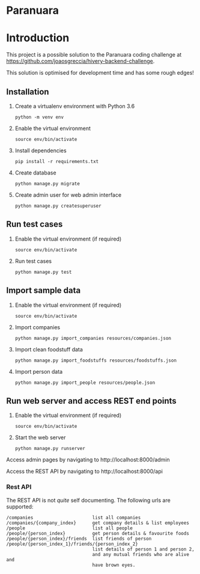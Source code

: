 # Paranuara

# Introduction

This project is a possible solution to the Paranuara coding challenge at
https://github.com/joaosgreccia/hivery-backend-challenge.

This solution is optimised for development time and has some rough edges!

## Installation

1. Create a virtualenv environment with Python 3.6

    `python -m venv env`

2. Enable the virtual environment

    `source env/bin/activate`

3. Install dependencies

    `pip install -r requirements.txt`

4. Create database

    `python manage.py migrate`

5. Create admin user for web admin interface

    `python manage.py createsuperuser`

## Run test cases

1. Enable the virtual environment (if required)

    `source env/bin/activate`

2. Run test cases

    `python manage.py test`

## Import sample data

1. Enable the virtual environment (if required)

    `source env/bin/activate`

2. Import companies

    `python manage.py import_companies resources/companies.json`

3. Import clean foodstuff data

    `python manage.py import_foodstuffs resources/foodstuffs.json`

4. Import person data

    `python manage.py import_people resources/people.json`

## Run web server and access REST end points

1. Enable the virtual environment (if required)

    `source env/bin/activate`

2. Start the web server

    `python manage.py runserver`

Access admin pages by navigating to http://localhost:8000/admin

Access the REST API by navigating to http://localhost:8000/api

### Rest API

The REST API is not *quite* self documenting. The following urls are supported:

    /companies                      list all companies
    /companies/{company_index}      get company details & list employees
    /people                         list all people
    /people/{person_index}          get person details & favourite foods
    /people/{person_index}/friends  list friends of person
    /people/{person_index_1}/friends/{person_index_2}
                                    list details of person 1 and person 2,
                                    and any mutual friends who are alive and
                                    have brown eyes.

    
